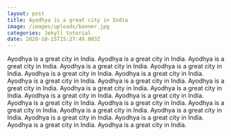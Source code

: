 ```yaml
---
layout: post
title: Ayodhya is a great city in India
image: /images/uploads/banner.jpg
categories: Jekyll tutorial
date: 2020-10-15T15:27:49.003Z
---
```

Ayodhya is a great city in India. Ayodhya is a great city in India. Ayodhya is a great city in India. Ayodhya is a great city in India. Ayodhya is a great city in India. Ayodhya is a great city in India. Ayodhya is a great city in India. Ayodhya is a great city in India. Ayodhya is a great city in India. Ayodhya is a great city in India. Ayodhya is a great city in India. Ayodhya is a great city in India. Ayodhya is a great city in India. Ayodhya is a great city in India. Ayodhya is a great city in India. Ayodhya is a great city in India. Ayodhya is a great city in India. Ayodhya is a great city in India. Ayodhya is a great city in India. Ayodhya is a great city in India. Ayodhya is a great city in India. Ayodhya is a great city in India. Ayodhya is a great city in India.